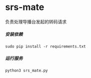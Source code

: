 # srs-mate
负责处理导播台发起的转码请求
##### 安装依赖
```
sudo pip install -r requirements.txt
```
##### 运行服务
```
python3 srs_mate.py
```
